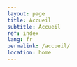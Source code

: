 ```yaml
---
layout: page
title: Accueil
subtitle: Accueil
ref: index
lang: fr
permalink: /accueil/
location: home
---
```

